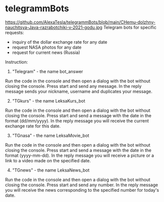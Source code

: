 # telegrammBots
https://github.com/AlexaTesla/telegrammBots/blob/main/CHemu-dolzhny-nauchitsya-Java-razrabotchiki-v-2021-godu.jpg
Telegram bots for specific requests:
- inquiry of the dollar exchange rate for any date
- request NASA photos for any date
- request for current news (Russia)

Instruction:

1. "Telegram" - the name bot_answer

Run the code in the console and then open a dialog with the bot without closing the console.
Press start and send any message.
In the reply message sends your nickname, username and duplicates your message.

2. "TGkurs" - the name LeksaKurs_bot

Run the code in the console and then open a dialog with the bot without closing the console.
Press start and send a message with the date in the format (dd/mm/yyyy).
In the reply message you will receive the current exchange rate for this date.

3. "TGnasa" - the name LeksaMovie_bot

Run the code in the console and then open a dialog with the bot without closing the console.
Press start and send a message with the date in the format (yyyy-mm-dd).
In the reply message you will receive a picture or a link to a video made on the specified date.

4. "TGnews" - the name LeksaNews_bot

Run the code in the console and then open a dialog with the bot without closing the console.
Press start and send any number.
In the reply message you will receive the news corresponding to the specified number for today's date.
